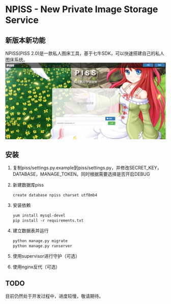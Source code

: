 # NPISS - New Private Image Storage Service

## 新版本新功能
NPISS(PISS 2.0)是一款私人图床工具，基于七牛SDK，可以快速搭建自己的私人图床系统。
![Pic1](https://raw.githubusercontent.com/LiGhT1EsS/npiss/master/docs/1.png)


## 安装
1. 复制piss/settings.py.example到piss/settings.py，并修改SECRET_KEY，DATABASE，MANAGE_TOKEN。同时根据需要选择是否开启DEBUG

2. 新建数据库piss
    ```
    create database npiss charset utf8mb4
    ```
    
3. 安装依赖
    ```
    yum install mysql-devel
    pip install -r requirements.txt
    ```
    
4. 建立数据表并运行
    ```
    python manage.py migrate
    python manage.py runserver
    ```
    
5. 使用supervisor进行守护（可选）
6. 使用nginx反代（可选）

## TODO
目前仍然处于开发过程中，进度较慢，敬请期待。
